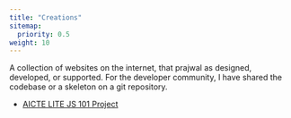 ```yaml
---
title: "Creations"
sitemap:
  priority: 0.5
weight: 10
---
```


A collection of websites on the internet, that prajwal as designed, developed, or supported. For the developer community, I have shared the codebase or a skeleton on a git repository.

- [AICTE LITE JS 101 Project](https://py563.github.io/AICTE_Lite_PupilFirst_JS_Project/)